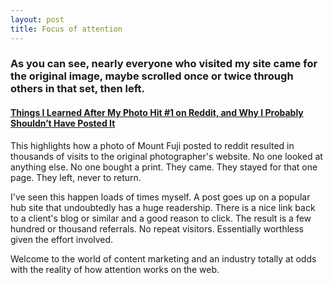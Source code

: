 ```yaml
---
layout: post
title: Focus of attention
---
```


### As you can see, nearly everyone who visited my site came for the original image, maybe scrolled once or twice through others in that set, then left.

#### [Things I Learned After My Photo Hit #1 on Reddit, and Why I Probably Shouldn’t Have Posted It](http://petapixel.com/2014/07/25/things-learned-photo-hit-1-spot-reddit-probably-shouldnt-posted/)

This highlights how a photo of Mount Fuji posted to reddit resulted in thousands of visits to the original photographer's website. No one looked at anything else. No one bought a print. They came. They stayed for that one page. They left, never to return.

I've seen this happen loads of times myself. A post goes up on a popular hub site that undoubtedly has a huge readership. There is a nice link back to a client's blog or similar and a good reason to click. The result is a few hundred or thousand referrals. No repeat visitors. Essentially worthless given the effort involved.

Welcome to the world of content marketing and an industry totally at odds with the reality of how attention works on the web.